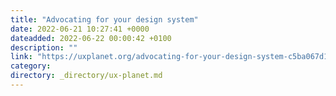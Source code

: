 ```yaml
---
title: "Advocating for your design system"
date: 2022-06-21 10:27:41 +0000
dateadded: 2022-06-22 00:00:42 +0100
description: ""
link: "https://uxplanet.org/advocating-for-your-design-system-c5ba067d11c2?source=rss----819cc2aaeee0---4"
category:
directory: _directory/ux-planet.md
---
```

